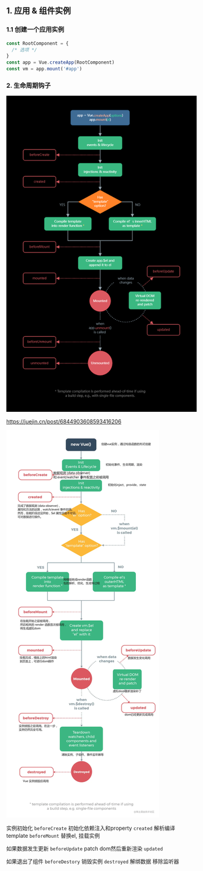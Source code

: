 ## 1. 应用 & 组件实例


### 1.1 创建一个应用实例

```js
const RootComponent = { 
  /* 选项 */ 
}
const app = Vue.createApp(RootComponent)
const vm = app.mount('#app')
```

### 2. 生命周期钩子

![生命周期钩子图示](./image/2022-05-11-22-34-41.png)

https://juejin.cn/post/6844903608593416206

![](./image/2022-05-11-23-16-38.png)

实例初始化
`beforeCreate`
初始化依赖注入和property
`created`
解析编译template
`beforeMount`
替换el, 挂载实例

如果数据发生更新
`beforeUpdate`
patch dom然后重新渲染
`updated`

如果退出了组件
`beforeDestory`
销毁实例
`destroyed`
解绑数据 移除监听器
